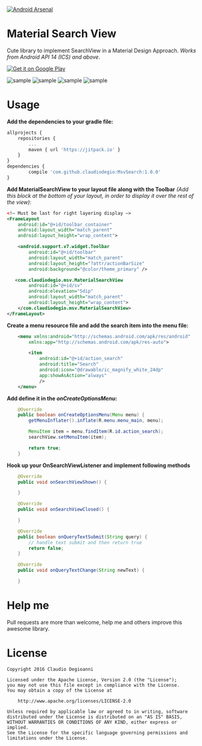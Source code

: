 [![Android Arsenal](https://img.shields.io/badge/Android%20Arsenal-Material%20Search%20View-brightgreen.svg?style=flat)](https://android-arsenal.com/details/1/4765)

# Material Search View
Cute library to implement SearchView in a Material Design Approach. *Works from Android API 14 (ICS) and above*.

<a href="https://play.google.com/store/apps/details?id=com.claudiodegio.sample.msv">
  <img alt="Get it on Google Play"
       src="https://developer.android.com/images/brand/en_generic_rgb_wo_60.png" />
</a>

![sample](https://raw.githubusercontent.com/claudiodegio/MsvSearch/master/screen/Resized-1.png)
![sample](https://raw.githubusercontent.com/claudiodegio/MsvSearch/master/screen/Resized-2.png)
![sample](https://raw.githubusercontent.com/claudiodegio/MsvSearch/master/screen/Resized-3.png)
![sample](https://raw.githubusercontent.com/claudiodegio/MsvSearch/master/screen/Resized-4.png)


# Usage
**Add the dependencies to your gradle file:**
```javascript
allprojects {
    repositories {
        ...
        maven { url 'https://jitpack.io' }
    }
}
dependencies {
        compile 'com.github.claudiodegio:MsvSearch:1.0.0'
}
```
**Add MaterialSearchView to your layout file along with the Toolbar** *(Add this block at the bottom of your layout, in order to display it over the rest of the view)*:

```xml
<!— Must be last for right layering display —>
<FrameLayout
    android:id="@+id/toolbar_container"
    android:layout_width="match_parent"
    android:layout_height="wrap_content">

    <android.support.v7.widget.Toolbar
        android:id="@+id/toolbar"
        android:layout_width="match_parent"
        android:layout_height="?attr/actionBarSize"
        android:background="@color/theme_primary" />

   <com.claudiodegio.msv.MaterialSearchView
        android:id="@+id/sv"
        android:elevation="5dip"
        android:layout_width="match_parent"
        android:layout_height="wrap_content">
    </com.claudiodegio.msv.MaterialSearchView>
</FrameLayout>
```

**Create a menu resource file and add the search item into the menu file:**
```xml
	<menu xmlns:android="http://schemas.android.com/apk/res/android"
        xmlns:app="http://schemas.android.com/apk/res-auto">

        <item
            android:id="@+id/action_search"
            android:title="Search"
            android:icon="@drawable/ic_magnify_white_24dp"
            app:showAsAction="always"
            />
    </menu>
```
**Add define it in the *onCreateOptionsMenu*:**
```java
	@Override
	public boolean onCreateOptionsMenu(Menu menu) {
        getMenuInflater().inflate(R.menu.menu_main, menu);

        MenuItem item = menu.findItem(R.id.action_search);
        searchView.setMenuItem(item);

        return true;
    }
```

**Hook up your OnSearchViewListener and implement following methods**
```java
    @Override
    public void onSearchViewShown() {

    }

    @Override
    public void onSearchViewClosed() {

    }

    @Override
    public boolean onQueryTextSubmit(String query) {
        // handle text submit and then return true
        return false;
    }

    @Override
    public void onQueryTextChange(String newText) {

    }
```

# Help me
Pull requests are more than welcome, help me and others improve this awesome library.

# License
	Copyright 2016 Claudio Degioanni

	Licensed under the Apache License, Version 2.0 (the "License");
	you may not use this file except in compliance with the License.
	You may obtain a copy of the License at

		http://www.apache.org/licenses/LICENSE-2.0

	Unless required by applicable law or agreed to in writing, software
	distributed under the License is distributed on an "AS IS" BASIS,
	WITHOUT WARRANTIES OR CONDITIONS OF ANY KIND, either express or implied.
	See the License for the specific language governing permissions and
	limitations under the License.